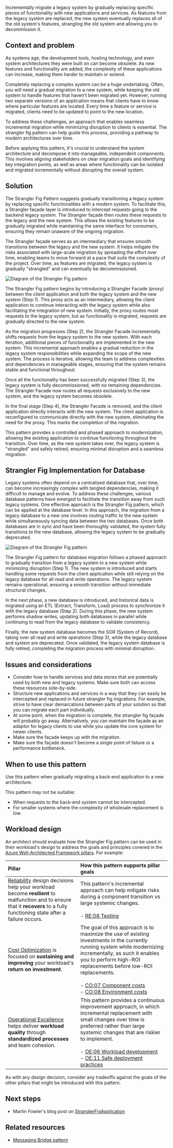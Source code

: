 Incrementally migrate a legacy system by gradually replacing specific pieces of functionality with new applications and services. As features from the legacy system are replaced, the new system eventually replaces all of the old system's features, strangling the old system and allowing you to decommission it.

## Context and problem

As systems age, the development tools, hosting technology, and even system architectures they were built on can become obsolete. As new features and functionality are added, the complexity of these applications can increase, making them harder to maintain or extend.

Completely replacing a complex system can be a huge undertaking. Often, you will need a gradual migration to a new system, while keeping the old system to handle features that haven't been migrated yet. However, running two separate versions of an application means that clients have to know where particular features are located. Every time a feature or service is migrated, clients need to be updated to point to the new location.

To address these challenges, an approach that enables seamless incremental migration while minimizing disruption to clients is essential. The strangler fig pattern can help guide this process, providing a pathway to modern architectures over time.

Before applying this pattern, it's crucial to understand the system architecture and decompose it into manageable, independent components. This involves aligning stakeholders on clear migration goals and identifying key integration points, as well as areas where functionality can be isolated and migrated incrementally without disrupting the overall system.

## Solution

The Strangler Fig Pattern suggests gradually transitioning a legacy system by replacing specific functionalities with a modern system. To facilitate this, a Strangler façade layer is introduced to intercept requests going to the backend legacy system. The Strangler façade then routes these requests to the legacy and the new system. This allows the existing features to be gradually migrated while maintaining the same interface for consumers, ensuring they remain unaware of the ongoing migration.

The Strangler façade serves as an intermediary that ensures smooth transitions between the legacy and the new system. It helps mitigate the risks associated with large-scale migration by spreading the effort over time, enabling teams to move forward at a pace that suits the complexity of the project. Over time, as features are migrated, the legacy system is gradually "strangled" and can eventually be decommissioned.

 ![Diagram of the Strangler Fig pattern](./_images/strangler-fig.png)

The Strangler Fig pattern begins by introducing a Strangler Facade (proxy) between the client application and both the legacy system and the new system (Step 1). This proxy acts as an intermediary, allowing the client application to continue interacting with the legacy system while also facilitating the integration of new system. Initially, the proxy routes most requests to the legacy system, but as functionality is migrated, requests are gradually directed to the new system.

As the migration progresses (Step 2), the Strangler Facade incrementally shifts requests from the legacy system to the new system. With each iteration, additional pieces of functionality are implemented in the new system. This incremental approach enables a gradual reduction in the legacy system responsibilities while expanding the scope of the new system. The process is iterative, allowing the team to address complexities and dependencies in manageable stages, ensuring that the system remains stable and functional throughout.

Once all the functionality has been successfully migrated (Step 3), the legacy system is fully decommissioned, with no remaining dependencies. The Strangler Facade now routes all requests exclusively to the new system, and the legacy system becomes obsolete.

In the final stage (Step 4), the Strangler Facade is removed, and the client application directly interacts with the new system. The client application is reconfigured to communicate directly with the new system, eliminating the need for the proxy. This marks the completion of the migration.

This pattern provides a controlled and phased approach to modernization, allowing the existing application to continue functioning throughout the transition. Over time, as the new system takes over, the legacy system is "strangled" and safely retired, ensuring minimal disruption and a seamless migration.

## Strangler Fig Implementation for Database

Legacy systems often depend on a centralized database that, over time, can become increasingly complex with tangled dependencies, making it difficult to manage and evolve. To address these challenges, various database patterns have emerged to facilitate the transition away from such legacy systems. One effective approach is the Strangler Fig pattern, which can be applied at the database level. In this approach, the migration from a legacy database to a new one involves routing traffic to the new system while simultaneously syncing data between the two databases. Once both databases are in sync and have been thoroughly validated, the system fully transitions to the new database, allowing the legacy system to be gradually deprecated.

 ![Diagram of the Strangler Fig pattern](./_images/strangler-fig-db.png)

The Strangler Fig pattern for database migration follows a phased approach to gradually transition from a legacy system to a new system while minimizing disruption (Step 1). The new system is introduced and starts handling some requests from the client application while still relying on the legacy database for all read and write operations. The legacy system remains operational, ensuring a smooth transition without immediate structural changes.

In the next phase, a new database is introduced, and historical data is migrated using an ETL (Extract, Transform, Load) process to synchronize it with the legacy database (Step 2). During this phase, the new system performs shadow writes, updating both databases in parallel while continuing to read from the legacy database to validate consistency.

Finally, the new system database becomes the SOR (System of Record), taking over all read and write operations (Step 3), while the legacy database and system are deprecated. Once validated, the legacy system database is fully retired, completing the migration process with minimal disruption.

## Issues and considerations

* Consider how to handle services and data stores that are potentially used by both new and legacy systems. Make sure both can access these resources side-by-side.
* Structure new applications and services in a way that they can easily be intercepted and replaced in future strangler fig migrations. For example, strive to have clear demarcations between parts of your solution so that you can migrate each part individually.
* At some point, when the migration is complete, the strangler fig façade will probably go away. Alternatively, you can maintain the façade as an adaptor for legacy clients to use while you update the core system for newer clients.
* Make sure the façade keeps up with the migration.
* Make sure the façade doesn't become a single point of failure or a performance bottleneck.

## When to use this pattern

Use this pattern when gradually migrating a back-end application to a new architecture.

This pattern may not be suitable:

* When requests to the back-end system cannot be intercepted.
* For smaller systems where the complexity of wholesale replacement is low.

## Workload design

An architect should evaluate how the Strangler Fig pattern can be used in their workload's design to address the goals and principles covered in the [Azure Well-Architected Framework pillars](/azure/well-architected/pillars). For example:

| Pillar | How this pattern supports pillar goals |
|:---|:---|
| [Reliability](/azure/well-architected/reliability/checklist) design decisions help your workload become **resilient** to malfunction and to ensure that it **recovers** to a fully functioning state after a failure occurs. | This pattern's incremental approach can help mitigate risks during a component transition vs large systemic changes.<br/><br/> - [RE:08 Testing](/azure/well-architected/reliability/testing-strategy) |
| [Cost Optimization](/azure/well-architected/cost-optimization/checklist) is focused on **sustaining and improving** your workload's **return on investment**. | The goal of this approach is to maximize the use of existing investments in the currently running system while modernizing incrementally, as such it enables you to perform high-ROI replacements before low-ROI replacements.<br/><br/> - [CO:07 Component costs](/azure/well-architected/cost-optimization/optimize-component-costs)<br/> - [CO:08 Environment costs](/azure/well-architected/cost-optimization/optimize-environment-costs) |
| [Operational Excellence](/azure/well-architected/operational-excellence/checklist) helps deliver **workload quality** through **standardized processes** and team cohesion. | This pattern provides a continuous improvement approach, in which incremental replacement with small changes over time is preferred rather than large systemic changes that are riskier to implement.<br/><br/> - [OE:06 Workload development](/azure/well-architected/operational-excellence/workload-supply-chain)<br/> - [OE:11 Safe deployment practices](/azure/well-architected/operational-excellence/safe-deployments) |

As with any design decision, consider any tradeoffs against the goals of the other pillars that might be introduced with this pattern.

## Next steps

* Martin Fowler's blog post on [StranglerFigApplication](https://martinfowler.com/bliki/StranglerFigApplication.html)

## Related resources

* [Messaging Bridge pattern](./messaging-bridge.yml)


